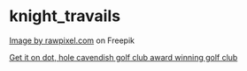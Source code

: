 # knight_travails

<a href="https://www.freepik.com/free-vector/chess_2900822.htm#query=chess%20knight&position=2&from_view=keyword&track=ais">Image by rawpixel.com</a> on Freepik

<a href="https://www.freepnglogos.com/images/dot-23818.html">Get it on dot, hole cavendish golf club award winning golf club</a>